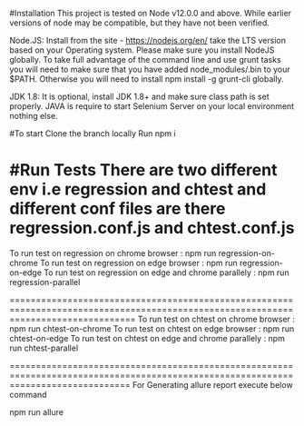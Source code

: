#Installation
This project is tested on Node v12.0.0 and above. While earlier versions of node may be compatible, but they have not been verified.

Node.JS: Install from the site - https://nodejs.org/en/ take the LTS version based on your Operating system. Please make sure you install NodeJS globally. To take full advantage of the command line and use grunt tasks you will need to make sure that you have added node_modules/.bin to your $PATH. Otherwise you will need to install npm install -g grunt-cli globally.

JDK 1.8: It is optional, install JDK 1.8+ and make sure class path is set properly. JAVA is require to start Selenium Server on your local environment nothing else.

#To start
Clone the branch locally
Run npm i

#Run Tests
There are two different env i.e regression and chtest and different conf files are there regression.conf.js and chtest.conf.js
===================================================================================================================================

To run test on regression on chrome browser : npm run regression-on-chrome
To run test on regression on edge browser : npm run regression-on-edge
To run test on regression on edge and chrome parallely : npm run regression-parallel

====================================================================================================================================
To run test on chtest on chrome browser : npm run chtest-on-chrome
To run test on chtest on edge browser : npm run chtest-on-edge
To run test on chtest on edge and chrome parallely : npm run chtest-parallel

===================================================================================================================================
For Generating allure report execute below command

npm run allure